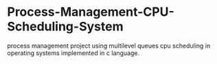 # Process-Management-CPU-Scheduling-System
process management project using multilevel queues cpu scheduling in operating systems implemented in c language.
